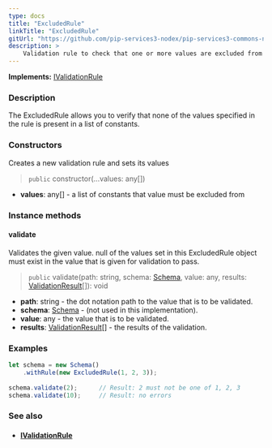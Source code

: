 ```yaml
---
type: docs
title: "ExcludedRule"
linkTitle: "ExcludedRule"
gitUrl: "https://github.com/pip-services3-nodex/pip-services3-commons-nodex"
description: >
    Validation rule to check that one or more values are excluded from the list of constants.
---
```


**Implements:** [IValidationRule](../ivalidation_rule)

### Description

The ExcludedRule allows you to verify that none of the values specified in the rule is present in a list of constants.

### Constructors
Creates a new validation rule and sets its values

> `public` constructor(...values: any[])

- **values**: any[] - a list of constants that value must be excluded from

### Instance methods

#### validate
Validates the given value. null of the values set in this ExcludedRule object must exist 
in the value that is given for validation to pass.

> `public` validate(path: string, schema: [Schema](../schema), value: any, results: [ValidationResult](../validation_result)[]): void 

- **path**: string - the dot notation path to the value that is to be validated.
- **schema**: [Schema](../schema) - (not used in this implementation).
- **value**: any - the value that is to be validated.
- **results**: [ValidationResult](../validation_result)[] - the results of the validation.

### Examples

```typescript
let schema = new Schema()
    .withRule(new ExcludedRule(1, 2, 3));
 
schema.validate(2);      // Result: 2 must not be one of 1, 2, 3
schema.validate(10);     // Result: no errors

```

### See also
- #### [IValidationRule](../ivalidation_rule)
